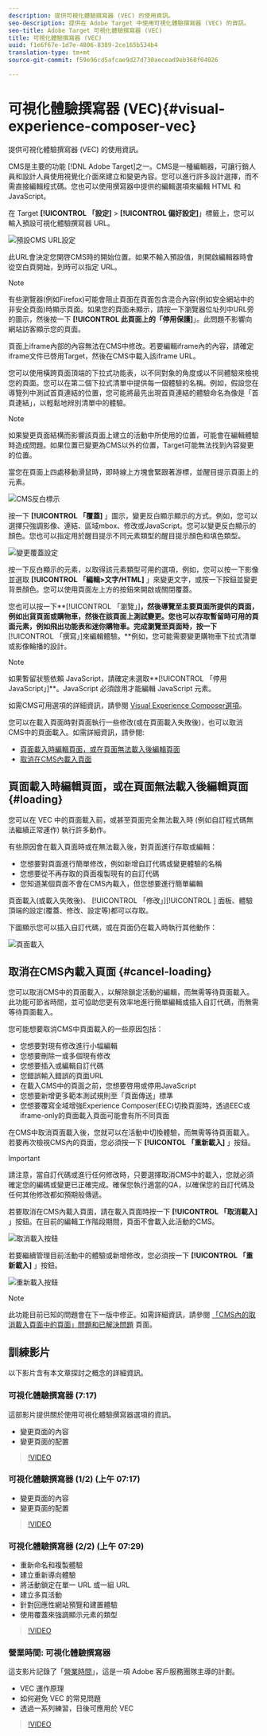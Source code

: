 ```yaml
---
description: 提供可視化體驗撰寫器 (VEC) 的使用資訊。
seo-description: 提供在 Adobe Target 中使用可視化體驗撰寫器 (VEC) 的資訊。
seo-title: Adobe Target 可視化體驗撰寫器 (VEC)
title: 可視化體驗撰寫器 (VEC)
uuid: f1e6f67e-1d7e-4806-8389-2ce165b534b4
translation-type: tm+mt
source-git-commit: f59e96cd5afcae9d27d730aecead9eb360f04026

---
```



# 可視化體驗撰寫器 (VEC){#visual-experience-composer-vec}

提供可視化體驗撰寫器 (VEC) 的使用資訊。

CMS是主要的功能 [!DNL Adobe Target]之一。CMS是一種編輯器，可讓行銷人員和設計人員使用視覺化介面來建立和變更內容。您可以進行許多設計選擇，而不需直接編輯程式碼。您也可以使用撰寫器中提供的編輯選項來編輯 HTML 和 JavaScript。

在 Target **[!UICONTROL 「設定]** &gt; **[!UICONTROL 偏好設定]**」標籤上，您可以輸入預設可視化體驗撰寫器 URL。

![預設CMS URL設定](/help/c-experiences/c-visual-experience-composer/assets/pref-default-url-new.png)

此URL會決定您開啓CMS時的開始位置。如果不輸入預設值，則開啟編輯器時會從空白頁開始，到時可以指定 URL。

>[!NOTE]
>
>有些瀏覽器(例如Firefox)可能會阻止頁面在頁面包含混合內容(例如安全網站中的非安全頁面)時顯示頁面。如果您的頁面未顯示，請按一下瀏覽器位址列中URL旁的圖示，然後按一下 **[!UICONTROL 此頁面上的「停用保護]**」。此問題不影響向網站訪客顯示您的頁面。

頁面上iframe內部的內容無法在CMS中修改。若要編輯iframe內的內容，請確定iframe文件已啓用Target，然後在CMS中載入該iframe URL。

您可以使用橫跨頁面頂端的下拉式功能表，以不同對象的角度或以不同體驗來檢視您的頁面。您可以在第二個下拉式清單中提供每一個體驗的名稱。例如，假設您在導覽列中測試首頁連結的位置，您可能將最先出現首頁連結的體驗命名為像是「首頁連結」，以輕鬆地辨別清單中的體驗。

>[!NOTE]
>
>如果變更頁面結構而影響該頁面上建立的活動中所使用的位置，可能會在編輯體驗時造成問題。如果位置已變更為CMS以外的位置，Target可能無法找到內容變更的位置。

當您在頁面上四處移動滑鼠時，即時線上方塊會緊跟著游標，並醒目提示頁面上的元素。

![CMS反白標示](/help/c-experiences/c-visual-experience-composer/assets/vec-highlight-new.png)

按一下 **[!UICONTROL 「覆蓋]** 」圖示，變更反白顯示顯示的方式。例如，您可以選擇只強調影像、連結、區域mbox、修改或JavaScript。您可以變更反白顯示的顏色。您也可以指定用於醒目提示不同元素類型的醒目提示顏色和填色類型。

![變更覆蓋設定](/help/c-experiences/c-visual-experience-composer/assets/change-overlay.png)

按一下反白顯示的元素，以取得該元素類型可用的選項，例如，您可以按一下影像並選取 **[!UICONTROL 「編輯&gt;文字/HTML]** 」來變更文字，或按一下按鈕並變更背景顏色。您可以使用頁面左上方的按鈕來開啟或關閉覆蓋。

您也可以按一下**[!UICONTROL 「瀏覽」]**，然後導覽至主要頁面所提供的頁面，例如出貨頁面或購物車，然後在該頁面上測試變更。您也可以存取暫留時可用的頁面元素，例如飛出功能表和迷你購物車。完成瀏覽至頁面時，按一下**[!UICONTROL 「撰寫」]來編輯體驗。**例如，您可能需要變更購物車下拉式清單或影像輪播的設計。

>[!NOTE]
>
>如果暫留狀態依賴 JavaScript，請確定未選取**[!UICONTROL 「停用 JavaScript」]**。JavaScript 必須啟用才能編輯 JavaScript 元素。

如需CMS可用選項的詳細資訊，請參閱 [Visual Experience Composer選項](../../c-experiences/c-visual-experience-composer/viztarget-options.md#reference_3BD1BEEAFA584A749ED2D08F14732E81)。

您可以在載入頁面時對頁面執行一些修改(或在頁面載入失敗後)，也可以取消CMS中的頁面載入。如需詳細資訊，請參閱:

* [頁面載入時編輯頁面，或在頁面無法載入後編輯頁面](#loading)
* [取消在CMS內載入頁面](#cancel-loading)

## 頁面載入時編輯頁面，或在頁面無法載入後編輯頁面 {#loading}

您可以在 VEC 中的頁面載入前，或甚至頁面完全無法載入時 (例如自訂程式碼無法繼續正常運作) 執行許多動作。

有些原因會在載入頁面時或在無法載入後，對頁面進行存取或編輯：

* 您想要對頁面進行簡單修改，例如新增自訂代碼或變更體驗的名稱
* 您想要從不再存取的頁面複製現有的自訂代碼
* 您知道某個頁面不會在CMS內載入，但您想要進行簡單編輯

頁面載入(或載入失敗後)、 [!UICONTROL 「修改」][!UICONTROL ] 面板、體驗頂端的設定(覆蓋、修改、設定等)都可以存取。

下圖顯示您可以插入自訂代碼，或在頁面仍在載入時執行其他動作：

![頁面載入](/help/c-experiences/c-visual-experience-composer/c-vec-code-editor/assets/loading-page.png)

## 取消在CMS內載入頁面 {#cancel-loading}

您可以取消CMS中的頁面載入，以解除鎖定活動的編輯，而無需等待頁面載入。此功能可節省時間，並可協助您更有效率地進行簡單編輯或插入自訂代碼，而無需等待頁面載入。

您可能想要取消CMS中頁面載入的一些原因包括：

* 您想要對現有修改進行小幅編輯
* 您想要刪除一或多個現有修改
* 您想要插入或編輯自訂代碼
* 您錯誤輸入錯誤的頁面URL
* 在載入CMS中的頁面之前，您想要啓用或停用JavaScript
* 您想要新增更多範本測試規則至「頁面傳送」標準
* 您想要覆寫全域增強Experience Composer(EEC)切換頁面時，透過EEC或iframe-only的頁面載入頁面可能會有所不同頁面

在CMS中取消頁面載入後，您就可以在活動中切換體驗，而無需等待頁面載入。若要再次檢視CMS內的頁面，您必須按一下 **[!UICONTOL 「重新載入]** 」按鈕。

>[!IMPORTANT]
>
>請注意，當自訂代碼或進行任何修改時，只要選擇取消CMS中的載入，您就必須確定您的編碼或變更已正確完成。確保您執行適當的QA，以確保您的自訂代碼及任何其他修改都如預期般傳遞。

若要取消在CMS內載入頁面，請在載入頁面時按一下 **[!UICONTROL 「取消載入]** 」按鈕。在目前的編輯工作階段期間，頁面不會載入此活動的CMS。

![取消載入按鈕](/help/c-experiences/c-visual-experience-composer/c-vec-code-editor/assets/cancel-loading.png)

若要繼續管理目前活動中的體驗或新增修改，您必須按一下 **[!UICONTROL 「重新載入]** 」按鈕。

![重新載入按鈕](/help/c-experiences/c-visual-experience-composer/c-vec-code-editor/assets/reload-in-vec.png)

>[!NOTE]
>
>此功能目前已知的問題會在下一版中修正。如需詳細資訊，請參閱 [「CMS內的取消載入頁面中的頁面」問題和已解決問題](/help/r-release-notes/known-issues-resolved-issues.md#cancel) 頁面。

## 訓練影片

以下影片含有本文章探討之概念的詳細資訊。

### 可視化體驗撰寫器 (7:17)

這部影片提供關於使用可視化體驗撰寫器選項的資訊。

* 變更頁面的內容
* 變更頁面的配置

>[!VIDEO](https://video.tv.adobe.com/v/17399)

### 可視化體驗撰寫器 (1/2) (上午 07:17)

* 變更頁面的內容
* 變更頁面的配置

>[!VIDEO](https://video.tv.adobe.com/v/17399)

### 可視化體驗撰寫器 (2/2) (上午 07:29)

* 重新命名和複製體驗
* 建立重新導向體驗
* 將活動鎖定在單一 URL 或一組 URL
* 建立多頁活動
* 針對回應性網站預覽和建置體驗
* 使用覆蓋來強調顯示元素的類型

>[!VIDEO](https://video.tv.adobe.com/v/17401)

### 營業時間: 可視化體驗撰寫器

這支影片記錄了「[營業時間](../../cmp-resources-and-contact-information.md#concept_58EA30379D3B48C4848BA2A8C464A5B7)」，這是一項 Adobe 客戶服務團隊主導的計劃。

* VEC 運作原理
* 如何避免 VEC 的常見問題
* 透過一系列練習，日後可應用於 VEC

>[!VIDEO](https://video.tv.adobe.com/v/20784/)